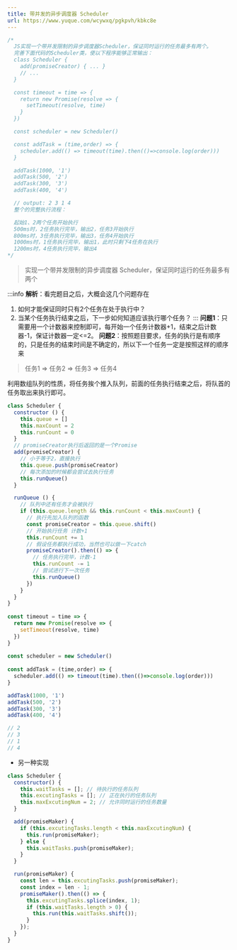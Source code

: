 ```yaml
---
title: 带并发的异步调度器 Scheduler
url: https://www.yuque.com/wcywxq/pgkpvh/kbkc8e
---
```


```javascript
/*
  JS实现一个带并发限制的异步调度器Scheduler，保证同时运行的任务最多有两个。
  完善下面代码的Scheduler类，使以下程序能够正常输出：
  class Scheduler {
    add(promiseCreator) { ... }
    // ...
  }

  const timeout = time => {
    return new Promise(resolve => {
      setTimeout(resolve, time)
    }
  })

  const scheduler = new Scheduler()

  const addTask = (time,order) => {
    scheduler.add(() => timeout(time).then(()=>console.log(order)))
  }

  addTask(1000, '1')
  addTask(500, '2')
  addTask(300, '3')
  addTask(400, '4')

  // output: 2 3 1 4
  整个的完整执行流程：

  起始1、2两个任务开始执行
  500ms时，2任务执行完毕，输出2，任务3开始执行
  800ms时，3任务执行完毕，输出3，任务4开始执行
  1000ms时，1任务执行完毕，输出1，此时只剩下4任务在执行
  1200ms时，4任务执行完毕，输出4
*/
```

> 实现一个带并发限制的异步调度器 Scheduler，保证同时运行的任务最多有两个

:::info
**解析**：看完题目之后，大概会这几个问题存在

1. 如何才能保证同时只有2个任务在处于执行中？
2. 当某个任务执行结束之后，下一步如何知道应该执行哪个任务？
   :::
   **问题1**：只需要用一个计数器来控制即可，每开始一个任务计数器+1，结束之后计数器-1，保证计数器一定<=2。
   **问题2**：按照题目要求，任务的执行是有顺序的，只是任务的结束时间是不确定的，所以下一个任务一定是按照这样的顺序来

> 任务1 => 任务2 => 任务3 => 任务4

利用数组队列的性质，将任务挨个推入队列，前面的任务执行结束之后，将队首的任务取出来执行即可。

```javascript
class Scheduler {
  constructor () {
    this.queue = []
    this.maxCount = 2
    this.runCount = 0
  }
  // promiseCreator执行后返回的是一个Promise
  add(promiseCreator) {
    // 小于等于2，直接执行
    this.queue.push(promiseCreator)
    // 每次添加的时候都会尝试去执行任务
    this.runQueue()
  }

  runQueue () {
    // 队列中还有任务才会被执行
    if (this.queue.length && this.runCount < this.maxCount) {
      // 执行先加入队列的函数
      const promiseCreator = this.queue.shift()
      // 开始执行任务 计数+1    
      this.runCount += 1
      // 假设任务都执行成功，当然也可以做一下catch
      promiseCreator().then(() => {
        // 任务执行完毕，计数-1
        this.runCount -= 1
        // 尝试进行下一次任务
        this.runQueue()
      })
    }
  }
}
   
const timeout = time => {
  return new Promise(resolve => {
    setTimeout(resolve, time)
  })
}
  
const scheduler = new Scheduler()
  
const addTask = (time,order) => {
  scheduler.add(() => timeout(time).then(()=>console.log(order)))
}

addTask(1000, '1')
addTask(500, '2')
addTask(300, '3')
addTask(400, '4')

// 2
// 3
// 1
// 4
```

- 另一种实现

```javascript
class Scheduler {
  constructor() {
    this.waitTasks = []; // 待执行的任务队列
    this.excutingTasks = []; // 正在执行的任务队列
    this.maxExcutingNum = 2; // 允许同时运行的任务数量
  }

  add(promiseMaker) {
    if (this.excutingTasks.length < this.maxExcutingNum) {
      this.run(promiseMaker);
    } else {
      this.waitTasks.push(promiseMaker);
    }
  }

  run(promiseMaker) {
    const len = this.excutingTasks.push(promiseMaker);
    const index = len - 1;
    promiseMaker().then(() => {
      this.excutingTasks.splice(index, 1);
      if (this.waitTasks.length > 0) {
        this.run(this.waitTasks.shift());
      }
    });
  }
}
```
